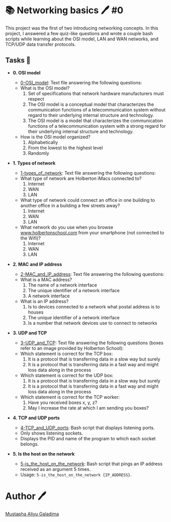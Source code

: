 # :books: Networking basics :pen: #0

This project was the first of two introducing networking concepts. In this
project, I answered a few quiz-like questions and wrote a couple bash scripts
while learning about the OSI model, LAN and WAN networks, and TCP/UDP data
transfer protocols.

## Tasks :page_with_curl:

* **0. OSI model**
  * [0-OSI_model](./0-OSI_model): Text file answering the following questions:
  * What is the OSI model?
    1. Set of specifications that network hardware manufacturers must respect
    2. The OSI model is a conceptual model that characterizes the communication
    functions of a telecommunication system without regard to their underlying
    internal structure and technology.
    3. The OSI model is a model that characterizes the communication functions
    of a telecommunication system with a strong regard for their underlying
    internal structure and technology.
  * How is the OSI model organized?
    1. Alphabetically
    2. From the lowest to the highest level
    3. Randomly

* **1. Types of network**
  * [1-types_of_network](./1-types_of_network): Text file answering the following questions:
  * What type of network are Holberton iMacs connected to?
    1. Internet
    2. WAN
    3. LAN
  * What type of network could connect an office in one building to another
  office in a building a few streets away?
    1. Internet
    2. WAN
    3. LAN
  * What network do you use when you browse www.holbertonschool.com from your
  smartphone (not connected to the Wifi)?
    1. Internet
    2. WAN
    3. LAN

* **2. MAC and IP address**
  * [2-MAC_and_IP_address](./2-MAC_and_IP_address): Text file answering the following questions:
  * What is a MAC address?
    1. The name of a network interface
    2. The unique identifier of a network interface
    3. A network interface
  * What is an IP address?
    1. Is to devices connected to a network what postal address is to houses
    2. The unique identifier of a network interface
    3. Is a number that network devices use to connect to networks

* **3. UDP and TCP**
  * [3-UDP_and_TCP](./3-UDP_and_TCP): Text file answering the following questions
  (boxes refer to an image provided by Holberton School):
  * Which statement is correct for the TCP box:
    1. It is a protocol that is transferring data in a slow way but surely
    2. It is a protocol that is transferring data in a fast way and might loss
    data along in the process
  * Which statement is correct for the UDP box:
    1. It is a protocol that is transferring data in a slow way but surely
    2. It is a protocol that is transferring data in a fast way and might loss
    data along in the process
  * Which statement is correct for the TCP worker:
    1. Have you received boxes x, y, z?
    2. May I increase the rate at which I am sending you boxes?

* **4. TCP and UDP ports**
  * [4-TCP_and_UDP_ports](./4-TCP_and_UDP_ports): Bash script that displays listening ports.
  * Only shows listening sockets.
  * Displays the PID and name of the program to which each socket belongs.

* **5. Is the host on the network**
  * [5-is_the_host_on_the_network](./5-is_the_host_on_the_network): Bash script that
  pings an IP address received as an argument 5 times.
  * Usage: `5-is_the_host_on_the_network {IP_ADDRESS}`.

# Author :pen:

[Mustapha Aliyu Galadima](https://github.com/MG-Musty/)

